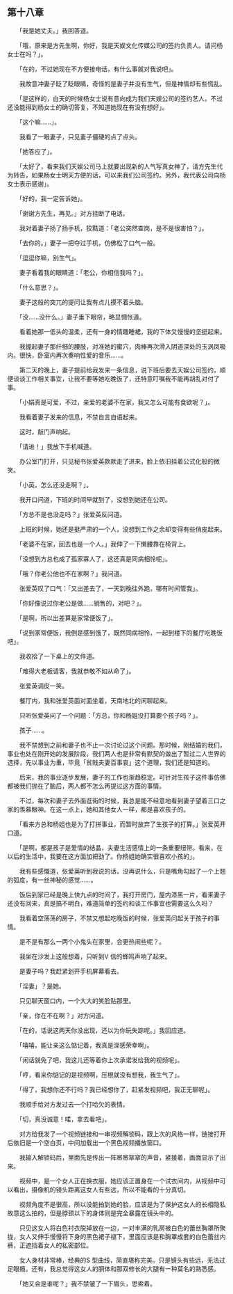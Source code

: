 ## 第十八章

　　「我是她丈夫。」我回答道。

　　「哦，原来是方先生啊，你好，我是天娱文化传媒公司的签约负责人。请问杨女士在吗？」。

　　「在的，不过她现在不方便接电话，有什么事就对我说吧」。

　　我故意冲妻子眨了眨眼睛，奇怪的是妻子并没有生气，但是神情却有些慌乱。

　　「是这样的，白天的时候杨女士说有意向成为我们天娱公司的签约艺人，不过还没能得到杨女士的确切答复，不知道她现在有没有想好」。

　　「这个嘛……」。

　　我看了一眼妻子，只见妻子僵硬的点了点头。

　　「她答应了」。

　　「太好了，看来我们天娱公司马上就要出现新的人气写真女神了，请方先生代为转告，如果杨女士明天方便的话，可以来我们公司签约。另外，我代表公司向杨女士表示感谢」。

　　「好的，我一定告诉她」。

　　「谢谢方先生，再见。」对方挂断了电话。

　　我对着妻子扬了扬手机，狡黠道：「老公突然查岗，是不是很害怕？」。

　　「去你的。」妻子一把夺过手机，仿佛松了口气一般。

　　「逗逗你嘛，别生气」。

　　妻子看着我的眼睛道：「老公，你相信我吗？」。

　　「什么意思？」。

　　妻子这般的突兀的提问让我有点儿摸不着头脑。

　　「没……没什么。」妻子垂下眼帘，略显惆怅道。

　　看着她那一低头的温柔，还有一身的情趣睡裙，我的下体又慢慢的坚挺起来。

　　我握起妻子那纤细的腰肢，对准她的蜜穴，肉棒再次滑入阴道深处的玉涡凤吸内。很快，卧室内再次奏响性爱的音乐……。

　　第二天的晚上，妻子提前给我发来一条信息，说下班后要去天娱公司签约，顺便谈谈工作相关事宜，让我不要等她吃晚饭了，还特意叮嘱我不能再胡乱对付了事。

　　「小娟真是可爱，不过，亲爱的老婆不在家，我又怎么可能有食欲呢？」。

　　我看着妻子发来的信息，不禁自言自语起来。

　　这时，敲门声响起。

　　「请进！」我放下手机喊道。

　　办公室门打开，只见秘书张爱英款款走了进来，脸上依旧挂着公式化般的微笑。

　　「小英，怎么还没走啊？」。

　　我开口问道，下班的时间早就到了，没想到她还在公司。

　　「方总不是也没走吗？」张爱英反问道。

　　上班的时候，她还是挺严肃的一个人，没想到工作之余却变得有些俏皮起来。

　　「老婆不在家，回去也是一个人。」我伸了一下懒腰靠在椅背上。

　　「没想到方总也成了孤家寡人了，这还真是同病相怜呢」。

　　「哦？你老公他也不在家啊？」我问道。

　　张爱英叹了口气：「又出差去了，一天到晚往外跑，哪有时间管我」。

　　「你好像说过你老公是做……销售的，对吧？」。

　　「是啊，所以出差算是家常便饭了」。

　　「说到家常便饭，我倒是感到饿了，既然同病相怜，一起到楼下的餐厅吃晚饭吧」。

　　我收拾了一下桌上的文件道。

　　「难得大老板请客，我就恭敬不如从命了」。

　　张爱英调皮一笑。

　　餐厅内，我和张爱英面对面坐着，天南地北的闲聊起来。

　　只听张爱英问了一个问题：「方总，你和杨姐没打算要个孩子吗？」。

　　孩子……。

　　我不禁想到之前和妻子也不止一次讨论过这个问题。那时候，刚结婚的我们，事业也处在刚开始的发展阶段，我们两人也是非常有默契的做出了暂过二人世界的选择，先以事业为重，毕竟「贫贱夫妻百事哀」这个道理，我们还是知道的。

　　后来，我的事业逐步发展，妻子的工作也渐趋稳定。可针对生孩子这件事仿佛都被我们抛在了脑后，两人都不怎么再提过这方面的事情。

　　不过，每次和妻子去外面逛街的时候，我总是能不经意地看到妻子望着三口之家的羡慕眼神。在这一点上，她和其他女人一样，都是喜欢孩子的。

　　「看来方总和杨姐也是为了打拼事业，而暂时放弃了生孩子的打算。」张爱英开口道。

　　「是啊，都是孩子是爱情的结晶，夫妻生活感情上的一条重要纽带。看来，在以后的生活中，我要在这方面加把劲了。你杨姐她确实很喜欢小孩的」。

　　我有些感慨道，张爱英听到我说的话，没再说什么，只是嘴角勾起了一个上翘的弧度，有一丝神秘的感觉……。

　　饭后到家已经是晚上快九点的时间了，我打开房门，屋内漆黑一片，看来妻子还没有回来，真是搞不明白，难道简单的签约和谈工作事宜也需要这么久吗？

　　我看着空荡荡的房子，不禁又想起吃晚饭的时候，张爱英问起关于孩子的事情。

　　是不是有那么一两个小鬼头在家里，会更热闹些呢？。

　　我坐在沙发上这般想着，只听到V 信的蜂鸣声响了起来。

　　是妻子吗？我赶紧划开手机屏幕看去。

　　「淫妻」？是她。

　　只见聊天窗口内，一个大大的笑脸贴那里。

　　「亲，你在不在啊？」对方问道。

　　「在的，话说这两天你没出现，还以为你玩失踪呢。」我回应道。

　　「嘻嘻，能让亲这么惦记着，我真是深感荣幸啊」。

　　「闲话就免了吧，我这儿还等着你上次承诺发给我的视频呢」。

　　「哼，看来你惦记的是视频啊，压根就没有想我，我生气了」。

　　「得了，我想你还不行吗？我已经想你了，赶紧发视频吧，我正无聊呢」。

　　我顺手给对方发过去一个打哈欠的表情。

　　「切，真没诚意！喏，拿去看吧」。

　　对方给我发了一个视频链接和一串视频解锁码，跟上次的风格一样，链接打开后依旧是一个空白页，中间加载出一个黑色视频播放窗口。

　　我输入解锁码后，里面先是传出一阵窸窸窣窣的声音，紧接着，画面显示了出来。

　　视频中，是一个女人正在换衣服，她应该正置身在一个试衣间内，从视频中可以看出，摄像机的镜头距离这女人有些远，所以不能看的十分真切。

　　视频角度不是很高，所以没能拍到她的脸，应该是为了保护这女人的长相隐私故意这么拍的，但是脖颈以下的身体则是完全暴露在镜头中的。

　　只见这女人将白色衬衣脱掉放在一边，一对丰满的乳房被白色的蕾丝胸罩所聚拢，女人又伸手慢慢将下身的黑色裙子褪下，里面应该是和胸罩成套的白色蕾丝内裤，正遮挡着女人的私密部位。

　　女人身材非常棒，经典的S 型曲线，简直堪称完美。只是镜头有些远，无法过足眼瘾。还有，我总觉得这女人的胴体和那双修长的大腿有一种莫名的熟悉感。

　　「她又会是谁呢？」我不禁皱了一下眉头，思索着。

